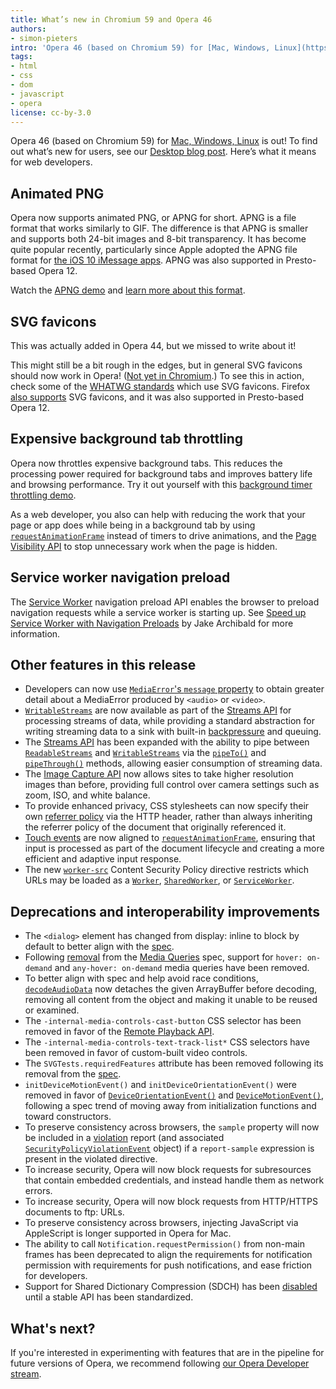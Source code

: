 ```yaml
---
title: What’s new in Chromium 59 and Opera 46
authors:
- simon-pieters
intro: 'Opera 46 (based on Chromium 59) for [Mac, Windows, Linux](https://www.opera.com/computer) is out! To find out what’s new for users, see our [Desktop blog post](https://blogs.opera.com/desktop/2017/06/opera-46-goes-final-more-quality-and-operas-first-tv-ad/). Here’s what it means for web developers.'
tags:
- html
- css
- dom
- javascript
- opera
license: cc-by-3.0
---
```


Opera 46 (based on Chromium 59) for [Mac, Windows, Linux](https://www.opera.com/computer) is out! To
find out what’s new for users, see our
[Desktop blog post](https://blogs.opera.com/desktop/2017/06/opera-46-goes-final-more-quality-and-operas-first-tv-ad/).
Here’s what it means for web developers.

## Animated PNG

Opera now supports animated PNG, or APNG for short. APNG is a file format that works similarly to
GIF. The difference is that APNG is smaller and supports both 24-bit images and 8-bit transparency.
It has become quite popular recently, particularly since Apple adopted the APNG file format for
[the iOS 10 iMessage apps](https://developer.apple.com/ios/human-interface-guidelines/extensions/messaging/).
APNG was also supported in Presto-based Opera 12.

Watch the [APNG demo](http://littlesvr.ca/apng/gif_apng_webp1.html) and
[learn more about this format](https://en.wikipedia.org/wiki/APNG).

## SVG favicons

This was actually added in Opera 44, but we missed to write about it!

This might still be a bit rough in the edges, but in general SVG favicons should now work in Opera!
([Not yet in Chromium](https://bugs.chromium.org/p/chromium/issues/detail?id=294179).)
To see this in action, check some of the [WHATWG standards](https://spec.whatwg.org/) which use SVG
favicons. Firefox [also supports](http://caniuse.com/#feat=link-icon-svg) SVG favicons, and it was
also supported in Presto-based Opera 12.

## Expensive background tab throttling

Opera now throttles expensive background tabs. This reduces the processing power required for
background tabs and improves battery life and browsing performance. Try it out yourself with this
[background timer throttling demo](https://fiddle.jshell.net/vvL0e9x3/show/light/).

As a web developer, you also can help with reducing the work that your page or app does while being
in a background tab by using
[`requestAnimationFrame`](https://developer.mozilla.org/en-US/docs/Web/API/window/requestAnimationFrame)
instead of timers to drive animations, and the
[Page Visibility API](https://developer.mozilla.org/en-US/docs/Web/API/Page_Visibility_API) to stop
unnecessary work when the page is hidden.

## Service worker navigation preload

The [Service Worker](https://w3c.github.io/ServiceWorker/) navigation preload API enables the
browser to preload navigation requests while a service worker is starting up. See
[Speed up Service Worker with Navigation Preloads](https://developers.google.com/web/updates/2017/02/navigation-preload)
by Jake Archibald for more information.

## Other features in this release

* Developers can now use [`MediaError`'s `message` property](https://html.spec.whatwg.org/multipage/embedded-content.html#dom-mediaerror-message) to obtain greater detail about a MediaError produced by `<audio>` or `<video>`.
* [`WritableStreams`](https://streams.spec.whatwg.org/#ws-intro) are now available as part of the [Streams API](https://streams.spec.whatwg.org/) for processing streams of data, while providing a standard abstraction for writing streaming data to a sink with built-in [backpressure](https://streams.spec.whatwg.org/#backpressure) and queuing.
* The [Streams API](https://streams.spec.whatwg.org/) has been expanded with the ability to pipe between [`ReadableStreams`](https://developer.mozilla.org/en-US/docs/ReadableStream) and [`WritableStreams`](https://streams.spec.whatwg.org/#ws-intro) via the [`pipeTo()`](https://streams.spec.whatwg.org/#rs-pipe-to) and [`pipeThrough()`](https://streams.spec.whatwg.org/#rs-pipe-through) methods, allowing easier consumption of streaming data.
* The [Image Capture API](https://developers.google.com/web/updates/2016/12/imagecapture) now allows sites to take higher resolution images than before, providing full control over camera settings such as zoom, ISO, and white balance.
* To provide enhanced privacy, CSS stylesheets can now specify their own [referrer policy](https://w3c.github.io/webappsec-referrer-policy/) via the HTTP header, rather than always inheriting the referrer policy of the document that originally referenced it.
* [Touch events](https://developer.mozilla.org/en-US/docs/Web/API/Touch_events) are now aligned to [`requestAnimationFrame`](https://developer.mozilla.org/en-US/docs/Web/API/window/requestAnimationFrame), ensuring that input is processed as part of the document lifecycle and creating a more efficient and adaptive input response.
* The new [`worker-src`](https://w3c.github.io/webappsec-csp/#directive-worker-src) Content Security Policy directive restricts which URLs may be loaded as a [`Worker`](https://developer.mozilla.org/en-US/docs/Web/API/Worker), [`SharedWorker`](https://developer.mozilla.org/en-US/docs/Web/API/SharedWorker), or [`ServiceWorker`](https://developer.mozilla.org/en-US/docs/Web/API/ServiceWorker).

## Deprecations and interoperability improvements

* The `<dialog>` element has changed from display: inline to block by default to better align with the [spec](https://html.spec.whatwg.org/multipage/rendering.html#flow-content-3).
* Following [removal](https://github.com/w3c/csswg-drafts/commit/2078b46218f7462735bb0b5107c9a3e84fb4c4b1) from the [Media Queries](https://www.w3.org/TR/css3-mediaqueries/) spec, support for `hover: on-demand` and `any-hover: on-demand` media queries have been removed.
* To better align with spec and help avoid race conditions, [`decodeAudioData`](https://webaudio.github.io/web-audio-api/#widl-BaseAudioContext-decodeAudioData-Promise-AudioBuffer--ArrayBuffer-audioData-DecodeSuccessCallback-successCallback-DecodeErrorCallback-errorCallback) now detaches the given ArrayBuffer before decoding, removing all content from the object and making it unable to be reused or examined.
* The `-internal-media-controls-cast-button` CSS selector has been removed in favor of the [Remote Playback API](https://w3c.github.io/remote-playback/).
* The `-internal-media-controls-text-track-list*` CSS selectors have been removed in favor of custom-built video controls.
* The `SVGTests.requiredFeatures` attribute has been removed following its removal from the [spec](https://github.com/w3c/svgwg/commit/9a30d01f6410dc516c5f874d71e957230a3448cd).
* `initDeviceMotionEvent()` and `initDeviceOrientationEvent()` were removed in favor of [`DeviceOrientationEvent()`](http://deviceorientationevent/) and [`DeviceMotionEvent()`](https://developer.mozilla.org/en-US/docs/Web/API/DeviceMotionEvent), following a spec trend of moving away from initialization functions and toward constructors.
* To preserve consistency across browsers, the `sample` property will now be included in a [violation](https://w3c.github.io/webappsec-csp/#deprecated-serialize-violation) report (and associated [`SecurityPolicyViolationEvent`](https://w3c.github.io/webappsec-csp/#violation-events) object) if a `report-sample` expression is present in the violated directive.
* To increase security, Opera will now block requests for subresources that contain embedded credentials, and instead handle them as network errors.
* To increase security, Opera will now block requests from HTTP/HTTPS documents to ftp: URLs.
* To preserve consistency across browsers, injecting JavaScript via AppleScript is longer supported in Opera for Mac.
* The ability to call `Notification.requestPermission()` from non-main frames has been deprecated to align the requirements for notification permission with requirements for push notifications, and ease friction for developers.
* Support for Shared Dictionary Compression (SDCH) has been [disabled](https://groups.google.com/a/chromium.org/forum/#!searchin/blink-dev/SDCH%7Csort:relevance/blink-dev/nQl0ORHy7sw/HNpR96sqAgAJ) until a stable API has been standardized.

## What's next?

If you're interested in experimenting with features that are in the
pipeline for future versions of Opera, we recommend following [our
Opera Developer stream](https://www.opera.com/developer).
